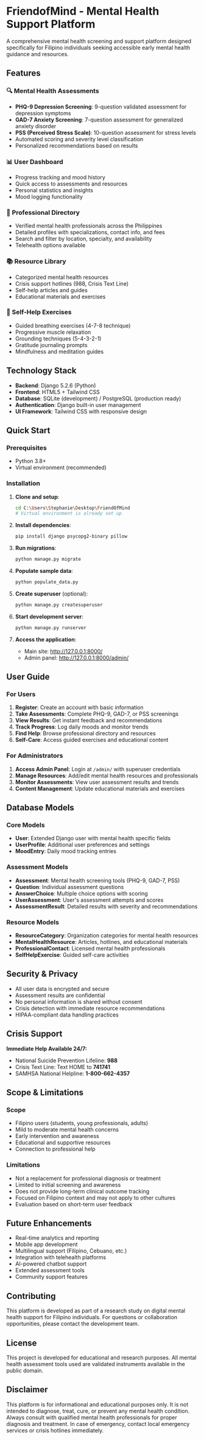 # FriendofMind - Mental Health Support Platform

A comprehensive mental health screening and support platform designed specifically for Filipino individuals seeking accessible early mental health guidance and resources.

## Features

### 🔍 Mental Health Assessments
- **PHQ-9 Depression Screening**: 9-question validated assessment for depression symptoms
- **GAD-7 Anxiety Screening**: 7-question assessment for generalized anxiety disorder  
- **PSS (Perceived Stress Scale)**: 10-question assessment for stress levels
- Automated scoring and severity level classification
- Personalized recommendations based on results

### 📊 User Dashboard
- Progress tracking and mood history
- Quick access to assessments and resources
- Personal statistics and insights
- Mood logging functionality

### 🏥 Professional Directory
- Verified mental health professionals across the Philippines
- Detailed profiles with specializations, contact info, and fees
- Search and filter by location, specialty, and availability
- Telehealth options available

### 📚 Resource Library
- Categorized mental health resources
- Crisis support hotlines (988, Crisis Text Line)
- Self-help articles and guides
- Educational materials and exercises

### 🧘 Self-Help Exercises
- Guided breathing exercises (4-7-8 technique)
- Progressive muscle relaxation
- Grounding techniques (5-4-3-2-1)
- Gratitude journaling prompts
- Mindfulness and meditation guides

## Technology Stack

- **Backend**: Django 5.2.6 (Python)
- **Frontend**: HTML5 + Tailwind CSS
- **Database**: SQLite (development) / PostgreSQL (production ready)
- **Authentication**: Django built-in user management
- **UI Framework**: Tailwind CSS with responsive design

## Quick Start

### Prerequisites
- Python 3.8+
- Virtual environment (recommended)

### Installation

1. **Clone and setup**:
   ```bash
   cd C:\Users\Stephanie\Desktop\FriendOfMind
   # Virtual environment is already set up
   ```

2. **Install dependencies**:
   ```bash
   pip install django psycopg2-binary pillow
   ```

3. **Run migrations**:
   ```bash
   python manage.py migrate
   ```

4. **Populate sample data**:
   ```bash
   python populate_data.py
   ```

5. **Create superuser** (optional):
   ```bash
   python manage.py createsuperuser
   ```

6. **Start development server**:
   ```bash
   python manage.py runserver
   ```

7. **Access the application**:
   - Main site: http://127.0.0.1:8000/
   - Admin panel: http://127.0.0.1:8000/admin/

## User Guide

### For Users
1. **Register**: Create an account with basic information
2. **Take Assessments**: Complete PHQ-9, GAD-7, or PSS screenings
3. **View Results**: Get instant feedback and recommendations
4. **Track Progress**: Log daily moods and monitor trends
5. **Find Help**: Browse professional directory and resources
6. **Self-Care**: Access guided exercises and educational content

### For Administrators
1. **Access Admin Panel**: Login at `/admin/` with superuser credentials
2. **Manage Resources**: Add/edit mental health resources and professionals
3. **Monitor Assessments**: View user assessment results and trends
4. **Content Management**: Update educational materials and exercises

## Database Models

### Core Models
- **User**: Extended Django user with mental health specific fields
- **UserProfile**: Additional user preferences and settings
- **MoodEntry**: Daily mood tracking entries

### Assessment Models
- **Assessment**: Mental health screening tools (PHQ-9, GAD-7, PSS)
- **Question**: Individual assessment questions
- **AnswerChoice**: Multiple choice options with scoring
- **UserAssessment**: User's assessment attempts and scores
- **AssessmentResult**: Detailed results with severity and recommendations

### Resource Models
- **ResourceCategory**: Organization categories for mental health resources
- **MentalHealthResource**: Articles, hotlines, and educational materials
- **ProfessionalContact**: Licensed mental health professionals
- **SelfHelpExercise**: Guided self-care activities

## Security & Privacy

- All user data is encrypted and secure
- Assessment results are confidential
- No personal information is shared without consent
- Crisis detection with immediate resource recommendations
- HIPAA-compliant data handling practices

## Crisis Support

**Immediate Help Available 24/7:**
- National Suicide Prevention Lifeline: **988**
- Crisis Text Line: Text HOME to **741741** 
- SAMHSA National Helpline: **1-800-662-4357**

## Scope & Limitations

### Scope
- Filipino users (students, young professionals, adults)
- Mild to moderate mental health concerns
- Early intervention and awareness
- Educational and supportive resources
- Connection to professional help

### Limitations
- Not a replacement for professional diagnosis or treatment
- Limited to initial screening and awareness
- Does not provide long-term clinical outcome tracking
- Focused on Filipino context and may not apply to other cultures
- Evaluation based on short-term user feedback

## Future Enhancements

- Real-time analytics and reporting
- Mobile app development
- Multilingual support (Filipino, Cebuano, etc.)
- Integration with telehealth platforms
- AI-powered chatbot support
- Extended assessment tools
- Community support features

## Contributing

This platform is developed as part of a research study on digital mental health support for Filipino individuals. For questions or collaboration opportunities, please contact the development team.

## License

This project is developed for educational and research purposes. All mental health assessment tools used are validated instruments available in the public domain.

## Disclaimer

This platform is for informational and educational purposes only. It is not intended to diagnose, treat, cure, or prevent any mental health condition. Always consult with qualified mental health professionals for proper diagnosis and treatment. In case of emergency, contact local emergency services or crisis hotlines immediately.
